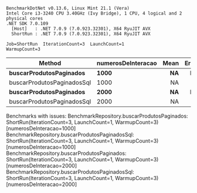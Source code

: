 ```

BenchmarkDotNet v0.13.6, Linux Mint 21.1 (Vera)
Intel Core i3-3240 CPU 3.40GHz (Ivy Bridge), 1 CPU, 4 logical and 2 physical cores
.NET SDK 7.0.109
  [Host]   : .NET 7.0.9 (7.0.923.32301), X64 RyuJIT AVX
  ShortRun : .NET 7.0.9 (7.0.923.32301), X64 RyuJIT AVX

Job=ShortRun  IterationCount=3  LaunchCount=1  
WarmupCount=3  

```
|                     Method | numerosDeInteracao | Mean | Error | Rank |
|--------------------------- |------------------- |-----:|------:|-----:|
|    **buscarProdutosPaginados** |               **1000** |   **NA** |    **NA** |    **?** |
| buscarProdutosPaginadosSql |               1000 |   NA |    NA |    ? |
|    **buscarProdutosPaginados** |               **2000** |   **NA** |    **NA** |    **?** |
| buscarProdutosPaginadosSql |               2000 |   NA |    NA |    ? |

Benchmarks with issues:
  BenchmarkRepository.buscarProdutosPaginados: ShortRun(IterationCount=3, LaunchCount=1, WarmupCount=3) [numerosDeInteracao=1000]
  BenchmarkRepository.buscarProdutosPaginadosSql: ShortRun(IterationCount=3, LaunchCount=1, WarmupCount=3) [numerosDeInteracao=1000]
  BenchmarkRepository.buscarProdutosPaginados: ShortRun(IterationCount=3, LaunchCount=1, WarmupCount=3) [numerosDeInteracao=2000]
  BenchmarkRepository.buscarProdutosPaginadosSql: ShortRun(IterationCount=3, LaunchCount=1, WarmupCount=3) [numerosDeInteracao=2000]
